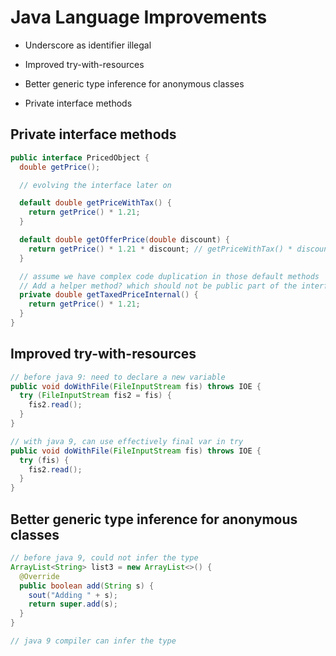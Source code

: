 # Java Language Improvements

- Underscore as identifier illegal

- Improved try-with-resources

- Better generic type inference for anonymous classes

- Private interface methods

## Private interface methods

```java
public interface PricedObject {
  double getPrice();

  // evolving the interface later on

  default double getPriceWithTax() {
    return getPrice() * 1.21;
  }

  default double getOfferPrice(double discount) {
    return getPrice() * 1.21 * discount; // getPriceWithTax() * discount
  }

  // assume we have complex code duplication in those default methods
  // Add a helper method? which should not be public part of the interface
  private double getTaxedPriceInternal() {
    return getPrice() * 1.21;
  }
}
```
## Improved try-with-resources

```java
// before java 9: need to declare a new variable
public void doWithFile(FileInputStream fis) throws IOE {
  try (FileInputStream fis2 = fis) {
    fis2.read();
  }
}

// with java 9, can use effectively final var in try
public void doWithFile(FileInputStream fis) throws IOE {
  try (fis) {
    fis2.read();
  }
}
```

## Better generic type inference for anonymous classes


```java
// before java 9, could not infer the type
ArrayList<String> list3 = new ArrayList<>() {
  @Override
  public boolean add(String s) {
    sout("Adding " + s);
    return super.add(s);
  }
}

// java 9 compiler can infer the type
```
